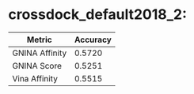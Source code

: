 # crossdock_default2018_2:
Metric | Accuracy
-----|-----
GNINA Affinity | 0.5720
GNINA Score | 0.5251
Vina Affinity | 0.5515